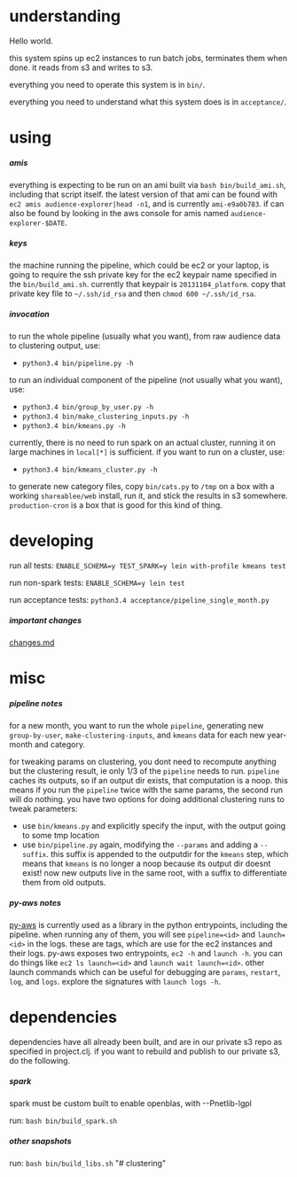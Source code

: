 # understanding

Hello world.

this system spins up ec2 instances to run batch jobs, terminates them when done. it reads from s3 and writes to s3.

everything you need to operate this system is in `bin/`.

everything you need to understand what this system does is in `acceptance/`.

# using

##### amis

everything is expecting to be run on an ami built via `bash bin/build_ami.sh`, including that script itself. the latest version of that ami can be found with `ec2 amis audience-explorer|head -n1`, and is currently `ami-e9a0b783`. if can also be found by looking in the aws console for amis named `audience-explorer-$DATE`.

##### keys

the machine running the pipeline, which could be ec2 or your laptop, is going to require the ssh private key for the ec2 keypair name specified in the `bin/build_ami.sh`. currently that keypair is `20131104_platform`. copy that private key file to `~/.ssh/id_rsa` and then `chmod 600 ~/.ssh/id_rsa`.

##### invocation

to run the whole pipeline (usually what you want), from raw audience data to clustering output, use:
 - `python3.4 bin/pipeline.py -h`

to run an individual component of the pipeline (not usually what you want), use:
 - `python3.4 bin/group_by_user.py -h`
 - `python3.4 bin/make_clustering_inputs.py -h`
 - `python3.4 bin/kmeans.py -h`

currently, there is no need to run spark on an actual cluster, running it on large machines in `local[*]` is sufficient. if you want to run on a cluster, use:
 - `python3.4 bin/kmeans_cluster.py -h`

to generate new category files, copy `bin/cats.py` to `/tmp` on a box with a working `shareablee/web` install, run it, and stick the results in s3 somewhere. `production-cron` is a box that is good for this kind of thing.

# developing

run all tests: `ENABLE_SCHEMA=y TEST_SPARK=y lein with-profile kmeans test`

run non-spark tests: `ENABLE_SCHEMA=y lein test`

run acceptance tests: `python3.4 acceptance/pipeline_single_month.py`

##### important changes

[changes.md](https://github.com/shareablee/audience-explorer/blob/master/changes.md)

# misc

##### pipeline notes

for a new month, you want to run the whole `pipeline`, generating new `group-by-user`, `make-clustering-inputs`, and `kmeans` data for each new year-month and category.

for tweaking params on clustering, you dont need to recompute anything but the clustering result, ie only 1/3 of the `pipeline` needs to run. `pipeline` caches its outputs, so if an output dir exists, that computation is a noop. this means if you run the `pipeline` twice with the same params, the second run will do nothing. you have two options for doing additional clustering runs to tweak parameters:
 - use `bin/kmeans.py` and explicitly specify the input, with the output going to some tmp location
 - use `bin/pipeline.py` again, modifying the `--params` and adding a `--suffix`. this suffix is appended to the outputdir for the `kmeans` step, which means that `kmeans` is no longer a noop because its output dir doesnt exist! now new outputs live in the same root, with a suffix to differentiate them from old outputs.

##### py-aws notes

[py-aws](https://github.com/nathants/py-aws) is currently used as a library in the python entrypoints, including the pipeline. when running any of them, you will see `pipeline=<id>` and `launch=<id>` in the logs. these are tags, which are use for the ec2 instances and their logs. py-aws exposes two entrypoints, `ec2 -h` and `launch -h`. you can do things like `ec2 ls launch=<id>` and `launch wait launch=<id>`. other launch commands which can be useful for debugging are `params`, `restart`, `log`, and `logs`. explore the signatures with `launch logs -h`.

# dependencies

dependencies have all already been built, and are in our private s3 repo as specified in project.clj. if you want to rebuild and publish to our private s3, do the following.

##### spark

spark must be custom built to enable openblas, with --Pnetlib-lgpl

run: `bash bin/build_spark.sh`

##### other snapshots

run: `bash bin/build_libs.sh`
"# clustering" 
